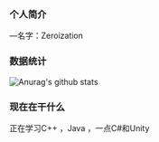 ### 个人简介

—名字：Zeroization

### 数据统计
![Anurag's github stats](https://github-readme-stats.vercel.app/api?username=Zeroization&show_icons=true&theme=tokyonight)

### 现在在干什么
正在学习C++ ，Java ，一点C#和Unity
